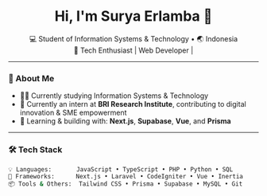 <h1 align="center">Hi, I'm Surya Erlamba 👋</h1>
<p align="center">
  💻 Student of Information Systems & Technology • 🌏 Indonesia <br />
  🧠 Tech Enthusiast | Web Developer | 
</p>

---

### 🚀 About Me

- 👨‍🎓 Currently studying Information Systems & Technology
- 💼 Currently an intern at **BRI Research Institute**, contributing to digital innovation & SME empowerment
- 🌱 Learning & building with: **Next.js**, **Supabase**, **Vue**, and **Prisma**

---

### 🛠️ Tech Stack

```bash
💡 Languages:       JavaScript • TypeScript • PHP • Python • SQL
🧰 Frameworks:      Next.js • Laravel • CodeIgniter • Vue • Inertia
📦 Tools & Others:  Tailwind CSS • Prisma • Supabase • MySQL • Git
